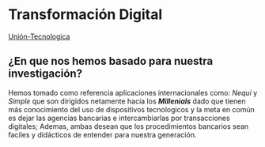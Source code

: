 # Transformación Digital

[Unión-Tecnologica](assets/img/tech-man.jpg)

## ¿En que nos hemos basado para nuestra investigación?  
  
Hemos tomado como referencia aplicaciones internacionales como: *Nequi* y *Simple* que son dirigidos netamente hacía los ___Millenials___ dado que tienen más conocimiento del uso de dispositivos tecnologicos y la meta en común es dejar las agencias bancarias e intercambiarlas por transacciones digitales; Ademas, ambas desean que los procedimientos bancarios sean faciles y didácticos de entender para nuestra generación.

##
